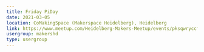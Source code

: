 ```yaml
---
title: Friday PiDay
date: 2021-03-05
location: CoMakingSpace (Makerspace Heidelberg), Heidelberg
link: https://www.meetup.com/Heidelberg-Makers-Meetup/events/pksqwryccfbhb/
usergroup: makershd
type: usergroup
---
```

